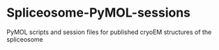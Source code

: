 # Spliceosome-PyMOL-sessions
PyMOL scripts and session files for published cryoEM structures of the spliceosome

